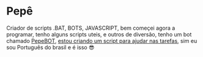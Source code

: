 # Pepê

Criador de scripts .BAT, BOTS, JAVASCRIPT, bem começei agora a programar, tenho alguns scripts uteis, e outros de diversão, tenho um bot chamado [PepeBOT](https://discord.com/oauth2/authorize?client_id=816515410441535518&permissions=8&scope=bot), [estou criando um script para ajudar nas tarefas](https://github.com/Pepe-77777/General-Tasks/), sim eu sou Português do brasil e é isso 😎
